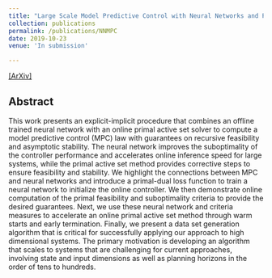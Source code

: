 ```yaml
---
title: "Large Scale Model Predictive Control with Neural Networks and Primal Active Sets"
collection: publications
permalink: /publications/NNMPC
date: 2019-10-23
venue: 'In submission'

---
```

[[ArXiv]](https://arxiv.org/abs/1910.10835)


## Abstract
This work presents an explicit-implicit procedure that combines an offline trained neural network with an online primal active set solver to compute a model predictive control (MPC) law with guarantees on recursive feasibility and asymptotic stability. The neural network improves the suboptimality of the controller performance and accelerates online inference speed for large systems, while the primal active set method provides corrective steps to ensure feasibility and stability. We highlight the connections between MPC and neural networks and introduce a primal-dual loss function to train a neural network to initialize the online controller. We then demonstrate online computation of the primal feasibility and suboptimality criteria to provide the desired guarantees. Next, we use these neural network and criteria measures to accelerate an online primal active set method through warm starts and early termination. Finally, we present a data set generation algorithm that is critical for successfully applying our approach to high dimensional systems. The primary motivation is developing an algorithm that scales to systems that are challenging for current approaches, involving state and input dimensions as well as planning horizons in the order of tens to hundreds. 